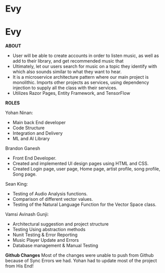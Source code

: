 # Evy

# Evy

**ABOUT**
- User will be able to create accounts in order to listen music, as well as add to their library, and get recommended music that
- Ultimately, let our users search for music on a topic they identify with which also sounds similar to what they want to hear.
- It is a microservice architecture pattern where our main project is monolithic. Imports other projects as services, 
using dependency injection to supply all the class with their services.
- Utilizes Razor Pages, Entity Framework, and TensorFlow


**ROLES**

Yohan Ninan: 
- Main back End developer
- Code Structure
- Integration and Delivery
- ML and AI Library


Brandon Ganesh
- Front End Developer.
- Created and implemented UI design pages using HTML and CSS. 
- Created Login page, user page, Home page, artist profile, song profile, Song page. 

Sean King: 
- Testing of Audio Analysis functions. 
- Comparison of different vector values. 
- Testing of the Natural Language Function for the Vector Space class.

Vamsi Avinash Gunji:
- Architectural suggestion and project structure 
- Testing Using abstraction methods 
- Nunit Testing & Error Reporting
- Music Player Update and Errors
- Database management & Manual Testing

**Github Changes**
Most of the changes were unable to push from Github because of Sync Errors we had. 
Yohan had to update most of the project from His End!
